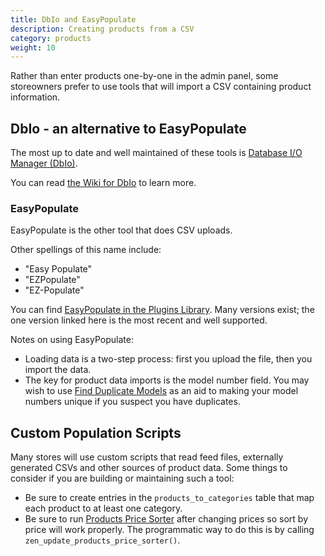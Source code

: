 ```yaml
---
title: DbIo and EasyPopulate 
description: Creating products from a CSV 
category: products
weight: 10
---
```


Rather than enter products one-by-one in the admin panel, some storeowners prefer to use tools that will import a CSV containing product information.  

## DbIo - an alternative to EasyPopulate 

The most up to date and well maintained of these tools is [Database I/O Manager (DbIo)](https://www.zen-cart.com/downloads.php?do=file&id=2091). 

You can read [the Wiki for DbIo](https://github.com/lat9/dbio/wiki)
to learn more. 

### EasyPopulate 

EasyPopulate is the other tool that does CSV uploads. 

Other spellings of this name include:

- "Easy Populate"
- "EZPopulate" 
- "EZ-Populate" 

You can find [EasyPopulate in the Plugins Library](https://www.zen-cart.com/downloads.php?do=file&id=2069).  Many versions exist; the one version linked here is the most recent and well supported. 

Notes on using EasyPopulate: 
- Loading data is a two-step process: first you upload the file, then you import the data.
- The key for product data imports is the model number field.  You may wish to use [Find Duplicate Models](https://www.zen-cart.com/downloads.php?do=file&id=1323) as an aid to making your model numbers unique if you suspect you have duplicates. 


## Custom Population Scripts

Many stores will use custom scripts that read feed files, externally generated CSVs and other sources of product data.  Some things to consider if you are building or maintaining such a tool:

- Be sure to create entries in the `products_to_categories` table that map each product to at least one category.
- Be sure to run [Products Price Sorter](/user/admin_pages/tools/store_manager/) after changing prices so sort by price will work properly.  The programmatic way to do this is by calling `zen_update_products_price_sorter()`.


